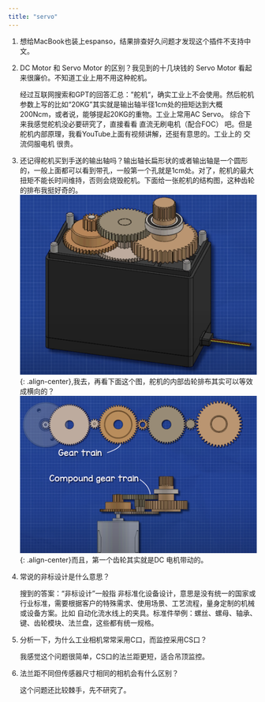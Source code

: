 ```yaml
---
title: "servo"
---
```



1. 想给MacBook也装上espanso，结果排查好久问题才发现这个插件不支持中文。
2. DC Motor 和 Servo Motor 的区别？我见到的十几块钱的 Servo Motor 看起来很廉价。不知道工业上用不用这种舵机。

    经过互联网搜索和GPT的回答汇总：”舵机“，确实工业上不会使用。然后舵机参数上写的比如“20KG”其实就是输出轴半径1cm处的扭矩达到大概200Ncm，或者说，能够提起20KG的重物。工业上常用AC Servo。
    综合下来我感觉舵机没必要研究了，直接看看 直流无刷电机（配合FOC） 吧。但是舵机内部原理，我看YouTube上面有视频讲解，还挺有意思的。工业上的 交流伺服电机 很贵。  
3. 还记得舵机买到手送的输出轴吗？输出轴长扁形状的或者输出轴是一个圆形的，一般上面都可以看到带孔，一般第一个孔就是1cm处。对了，舵机的最大扭矩不能长时间维持，否则会烧毁舵机。下面给一张舵机的结构图，这种齿轮的排布我挺好奇的。![image-center](/assets/images/servo.png){: .align-center},我去，再看下面这个图，舵机的内部齿轮排布其实可以等效成横向的？![image-center](/assets/images/servo_gear.png){: .align-center}而且，第一个齿轮其实就是DC 电机带动的。
4. 常说的非标设计是什么意思？

    搜到的答案：“非标设计”一般指 非标准化设备设计，意思是没有统一的国家或行业标准，需要根据客户的特殊需求、使用场景、工艺流程，量身定制的机械或设备方案。比如 自动化流水线上的夹具。标准件举例：螺丝、螺母、轴承、键、齿轮模块、法兰盘，这些都有统一规格。
5. 分析一下，为什么工业相机常常采用C口，而监控采用CS口？
    
    我感觉这个问题很简单，CS口的法兰距更短，适合吊顶监控。
6. 法兰距不同但传感器尺寸相同的相机会有什么区别？
    
    这个问题还比较棘手，先不研究了。
